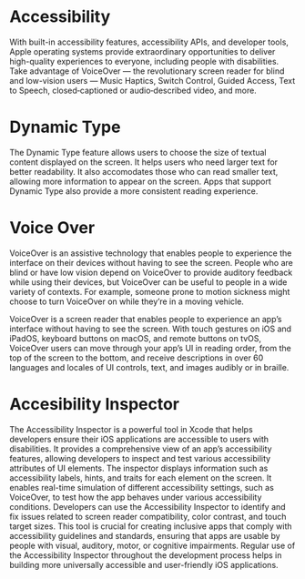 # Accessibility

With built-in accessibility features, accessibility APIs, and developer tools, Apple operating systems provide extraordinary opportunities to deliver high-quality experiences to everyone, including people with disabilities. Take advantage of VoiceOver — the revolutionary screen reader for blind and low-vision users — Music Haptics, Switch Control, Guided Access, Text to Speech, closed‑captioned or audio‑described video, and more.

# Dynamic Type

The Dynamic Type feature allows users to choose the size of textual content displayed on the screen. It helps users who need larger text for better readability. It also accomodates those who can read smaller text, allowing more information to appear on the screen. Apps that support Dynamic Type also provide a more consistent reading experience.

# Voice Over

VoiceOver is an assistive technology that enables people to experience the interface on their devices without having to see the screen. People who are blind or have low vision depend on VoiceOver to provide auditory feedback while using their devices, but VoiceOver can be useful to people in a wide variety of contexts. For example, someone prone to motion sickness might choose to turn VoiceOver on while they’re in a moving vehicle.

VoiceOver is a screen reader that enables people to experience an app’s interface without having to see the screen. With touch gestures on iOS and iPadOS, keyboard buttons on macOS, and remote buttons on tvOS, VoiceOver users can move through your app’s UI in reading order, from the top of the screen to the bottom, and receive descriptions in over 60 languages and locales of UI controls, text, and images audibly or in braille.

# Accesibility Inspector

The Accessibility Inspector is a powerful tool in Xcode that helps developers ensure their iOS applications are accessible to users with disabilities. It provides a comprehensive view of an app’s accessibility features, allowing developers to inspect and test various accessibility attributes of UI elements. The inspector displays information such as accessibility labels, hints, and traits for each element on the screen. It enables real-time simulation of different accessibility settings, such as VoiceOver, to test how the app behaves under various accessibility conditions. Developers can use the Accessibility Inspector to identify and fix issues related to screen reader compatibility, color contrast, and touch target sizes. This tool is crucial for creating inclusive apps that comply with accessibility guidelines and standards, ensuring that apps are usable by people with visual, auditory, motor, or cognitive impairments. Regular use of the Accessibility Inspector throughout the development process helps in building more universally accessible and user-friendly iOS applications.